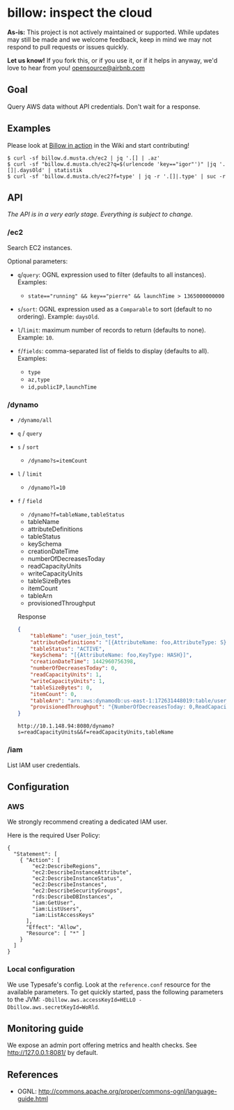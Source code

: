 # billow: inspect the cloud #

**As-is:** This project is not actively maintained or supported.
While updates may still be made and we welcome feedback, keep in mind we may not respond to pull requests or issues quickly.

**Let us know!** If you fork this, or if you use it, or if it helps in anyway, we'd love to hear from you! opensource@airbnb.com

## Goal ##

Query AWS data without API credentials. Don't wait for a response.

## Examples ##

Please look at
[Billow in action](https://github.com/airbnb/billow/wiki/Billow-in-action) in the Wiki
and start contributing!

    $ curl -sf billow.d.musta.ch/ec2 | jq '.[] | .az'
    $ curl -sf "billow.d.musta.ch/ec2?q=$(urlencode 'key=="igor"')" |jq '.[]|.daysOld' | statistik
    $ curl -sf 'billow.d.musta.ch/ec2?f=type' | jq -r '.[]|.type' | suc -r

## API ##

*The API is in a very early stage. Everything is subject to change.*

### /ec2 ###

Search EC2 instances.

Optional parameters:

- `q`/`query`: OGNL expression used to filter (defaults to all instances). Examples:

  - `state=="running" && key=="pierre" && launchTime > 1365000000000`

- `s`/`sort`: OGNL expression used as a `Comparable` to sort (default to no ordering). Example: `daysOld`.

- `l`/`limit`: maximum number of records to return (defaults to none). Example: `10`.

- `f`/`fields`: comma-separated list of fields to display (defaults to all). Examples:

  - `type`
  - `az,type`
  - `id,publicIP,launchTime`

### /dynamo ###

- `/dynamo/all`
- `q` / `query`
- `s` / `sort`
    - `/dynamo?s=itemCount`
- `l` / `limit`
    - `/dynamo?l=10`
- `f` / `field`
    * `/dynamo?f=tableName,tableStatus`
    * tableName
    * attributeDefinitions
    * tableStatus
    * keySchema
    * creationDateTime
    * numberOfDecreasesToday
    * readCapacityUnits
    * writeCapacityUnits
    * tableSizeBytes
    * itemCount
    * tableArn
    * provisionedThroughput

  Response
  ```json
  {
      "tableName": "user_join_test",
      "attributeDefinitions": "[{AttributeName: foo,AttributeType: S}]",
      "tableStatus": "ACTIVE",
      "keySchema": "[{AttributeName: foo,KeyType: HASH}]",
      "creationDateTime": 1442960756398,
      "numberOfDecreasesToday": 0,
      "readCapacityUnits": 1,
      "writeCapacityUnits": 1,
      "tableSizeBytes": 0,
      "itemCount": 0,
      "tableArn": "arn:aws:dynamodb:us-east-1:172631448019:table/user_join_test",
      "provisionedThroughput": "{NumberOfDecreasesToday: 0,ReadCapacityUnits: 1,WriteCapacityUnits: 1}"
  }
  ```

  ```
  http://10.1.148.94:8080/dynamo?s=readCapacityUnits&&f=readCapacityUnits,tableName
  ```


### /iam ###

List IAM user credentials.

## Configuration ##

### AWS ###

We strongly recommend creating a dedicated IAM user.

Here is the required User Policy:

    {
      "Statement": [
        { "Action": [
            "ec2:DescribeRegions",
            "ec2:DescribeInstanceAttribute",
            "ec2:DescribeInstanceStatus",
            "ec2:DescribeInstances",
            "ec2:DescribeSecurityGroups",
            "rds:DescribeDBInstances",
            "iam:GetUser",
            "iam:ListUsers",
            "iam:ListAccessKeys"
          ],
          "Effect": "Allow",
          "Resource": [ "*" ]
        }
      ]
    }




### Local configuration ###

We use Typesafe's config.
Look at the `reference.conf` resource for the available parameters.
To get quickly started, pass the following parameters to the JVM: `-Dbillow.aws.accessKeyId=HELLO -Dbillow.aws.secretKeyId=WoRld`.

## Monitoring guide ##

We expose an admin port offering metrics and health checks.
See http://127.0.0.1:8081/ by default.

## References ##

- OGNL: http://commons.apache.org/proper/commons-ognl/language-guide.html
